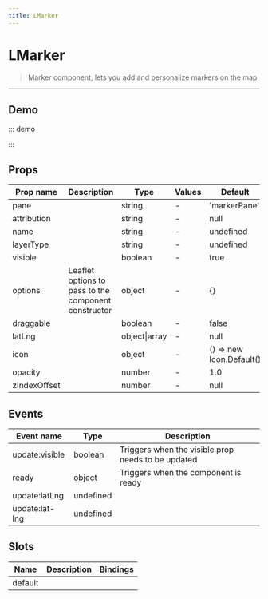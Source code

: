 ```yaml
---
title: LMarker
---
```


# LMarker

> Marker component, lets you add and personalize markers on the map

---

## Demo

::: demo
<template>
<l-map style="height: 350px" :zoom="zoom" :center="center">
<l-tile-layer :url="url"></l-tile-layer>
<l-marker :lat-lng="markerLatLng" ></l-marker>
</l-map>
</template>

<script>
import {LMap, LTileLayer, LMarker} from 'vue2-leaflet';

export default {
  components: {
    LMap,
    LTileLayer,
    LMarker
  },
  data () {
    return {
      url: 'https://{s}.tile.openstreetmap.org/{z}/{x}/{y}.png',
      zoom: 3,
      center: [47.313220, -1.319482],
      markerLatLng: [47.313220, -1.319482]
    };
  }
}
</script>

:::

## Props

| Prop name    | Description                                          | Type          | Values | Default                  |
| ------------ | ---------------------------------------------------- | ------------- | ------ | ------------------------ |
| pane         |                                                      | string        | -      | 'markerPane'             |
| attribution  |                                                      | string        | -      | null                     |
| name         |                                                      | string        | -      | undefined                |
| layerType    |                                                      | string        | -      | undefined                |
| visible      |                                                      | boolean       | -      | true                     |
| options      | Leaflet options to pass to the component constructor | object        | -      | {}                       |
| draggable    |                                                      | boolean       | -      | false                    |
| latLng       |                                                      | object\|array | -      | null                     |
| icon         |                                                      | object        | -      | () => new Icon.Default() |
| opacity      |                                                      | number        | -      | 1.0                      |
| zIndexOffset |                                                      | number        | -      | null                     |

## Events

| Event name     | Type      | Description                                        |
| -------------- | --------- | -------------------------------------------------- |
| update:visible | boolean   | Triggers when the visible prop needs to be updated |
| ready          | object    | Triggers when the component is ready               |
| update:latLng  | undefined |
| update:lat-lng | undefined |

## Slots

| Name    | Description | Bindings |
| ------- | ----------- | -------- |
| default |             |          |
